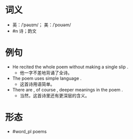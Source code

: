# 词义
- 英：/ˈpəʊɪm/； 美：/ˈpoʊəm/
- #n 诗；韵文
# 例句
- He recited the whole poem without making a single slip .
	- 他一字不差地背诵了全诗。
- The poem uses simple language .
	- 这首诗用语简单。
- There are , of course , deeper meanings in the poem .
	- 当然，这首诗里还有更深层的含义。
# 形态
- #word_pl poems
